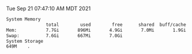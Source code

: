 Tue Sep 21 07:47:10 AM MDT 2021
```bash
System Memory
               total        used        free      shared  buff/cache   available
Mem:           7.7Gi       896Mi       4.9Gi       7.0Mi       1.9Gi       6.5Gi
Swap:          7.6Gi       667Mi       7.0Gi
System Storage
649M	.
```
